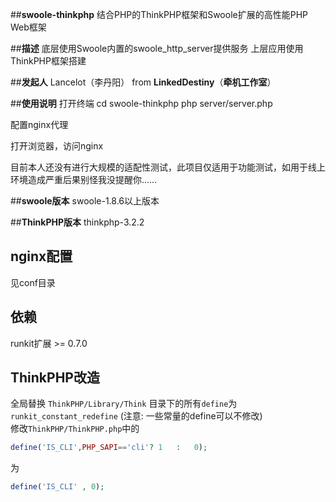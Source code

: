 ﻿##**swoole-thinkphp**
结合PHP的ThinkPHP框架和Swoole扩展的高性能PHP Web框架


##**描述**
底层使用Swoole内置的swoole_http_server提供服务
上层应用使用ThinkPHP框架搭建

##**发起人**
Lancelot（李丹阳） from **LinkedDestiny**（**牵机工作室**）

##**使用说明**
打开终端
cd swoole-thinkphp
php server/server.php

配置nginx代理

打开浏览器，访问nginx

目前本人还没有进行大规模的适配性测试，此项目仅适用于功能测试，如用于线上环境造成严重后果别怪我没提醒你……

##**swoole版本**
swoole-1.8.6以上版本

##**ThinkPHP版本**
thinkphp-3.2.2

## nginx配置
见conf目录

## 依赖

runkit扩展 >= 0.7.0

## ThinkPHP改造

全局替换 `ThinkPHP/Library/Think` 目录下的所有`define`为`runkit_constant_redefine` (注意: 一些常量的define可以不修改)<br>
修改`ThinkPHP/ThinkPHP.php`中的

```php
define('IS_CLI',PHP_SAPI=='cli'? 1   :   0);
```
为
```php
define('IS_CLI' , 0);
```
